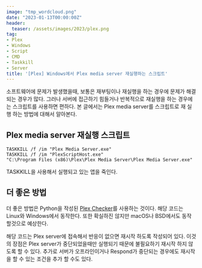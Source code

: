 ```yaml
---
image: "tmp_wordcloud.png"
date: "2023-01-13T00:00:00Z"
header:
  teaser: /assets/images/2023/plex.png
tag:
- Plex
- Windows
- Script
- CMD
- Taskkill
- Server
title: '[Plex] Windows에서 Plex media server 재실행하는 스크립트'
---
```


소프트웨어에 문제가 발생했을때, 보통은 재부팅이나 재실행을 하는 경우에 문제가 해결되는 경우가 많다. 그러나 서버에 접근하기 힘들거나 반복적으로 재실행을 하는 경우에는 스크립트를 사용하면 편하다. 본 글에서는 Plex media server를 스크립트로 재 실행 하는 방법에 대해서 알아본다.

## Plex media server 재실행 스크립트

```shell
TASKKILL /f /im "Plex Media Server.exe"
TASKKILL /f /im "PlexScriptHost.exe"
"C:\Program Files (x86)\Plex\Plex Media Server\Plex Media Server.exe"
```

TASKKILL을 사용해서 실행되고 있는 앱을 죽인다.

## 더 좋은 방법

더 좋은 방법은 Python을 작성된 [Plex Checker](https://gitlab.com/Flaming_Keyboard/plex-checker)를 사용하는 것이다. 해당 코드는 Linux와 Windows에서 동작한다. 또한 확실하진 않지만 macOS나 BSD에서도 동작할것으로 예상한다.

해당 코드는 Plex server에 접속해서 반응이 없으면 재시작 하도록 작성되어 있다. 이것의 장점은 Plex server가 중단되었을때만 실행되기 때문에 불필요하기 재시작 하지 않도록 할 수 있다. 추가로 서버가 오프라인이거나 Respond가 중단되는 경우에도 재시작을 할 수 있는 조건을 추가 할 수도 있다.